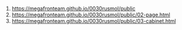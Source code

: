 1. <https://megafronteam.github.io/0030rusmol/public>
2. <https://megafronteam.github.io/0030rusmol/public/02-page.html>
3. <https://megafronteam.github.io/0030rusmol/public/03-cabinet.html>